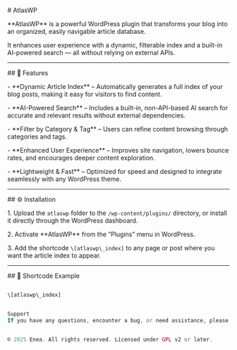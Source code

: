 \# AtlasWP



\*\*AtlasWP\*\* is a powerful WordPress plugin that transforms your blog into an organized, easily navigable article database.  

It enhances user experience with a dynamic, filterable index and a built-in AI-powered search — all without relying on external APIs.



---



\## 🚀 Features



\- \*\*Dynamic Article Index\*\* – Automatically generates a full index of your blog posts, making it easy for visitors to find content.  

\- \*\*AI-Powered Search\*\* – Includes a built-in, non-API-based AI search for accurate and relevant results without external dependencies.  

\- \*\*Filter by Category \& Tag\*\* – Users can refine content browsing through categories and tags.  

\- \*\*Enhanced User Experience\*\* – Improves site navigation, lowers bounce rates, and encourages deeper content exploration.  

\- \*\*Lightweight \& Fast\*\* – Optimized for speed and designed to integrate seamlessly with any WordPress theme.  



---



\## ⚙️ Installation



1\. Upload the `atlaswp` folder to the `/wp-content/plugins/` directory, or install it directly through the WordPress dashboard.  

2\. Activate \*\*AtlasWP\*\* from the “Plugins” menu in WordPress.  

3\. Add the shortcode `\[atlaswp\_index]` to any page or post where you want the article index to appear.



---



\## 🧩 Shortcode Example



```php

\[atlaswp\_index]


Support
If you have any questions, encounter a bug, or need assistance, please open an issue in the GitHub repository or visit our support page on Informaticasite. We are dedicated to helping you get the most out of our plugin.


© 2025 Enea. All rights reserved. Licensed under GPL v2 or later.

